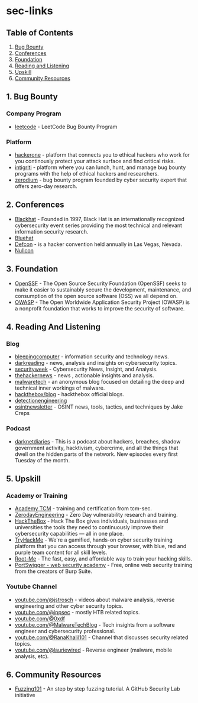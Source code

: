 # sec-links

## Table of Contents
1. [Bug Bounty](#1-bug-bounty)
2. [Conferences](#2-conferences)
3. [Foundation](#3-foundation)
4. [Reading and Listening](#4-reading-and-listening)
5. [Upskill](#5-upskill)
6. [Community Resources](#6-community-resources)

## 1. Bug Bounty
### Company Program
- [leetcode](https://leetcode.com/bugbounty/) - LeetCode Bug Bounty Program

### Platform
- [hackerone](https://hackerone.com/) - platform that connects you to ethical hackers who work for you continously protect your attack surface and find critical risks.
- [intigriti](https://www.intigriti.com/) - platform where you can lunch, hunt, and manage bug bounty programs with the help of ethical hackers and researchers.
- [zerodium](https://zerodium.com/index.html) - bug bounty program founded by cyber security expert that offers zero-day research.

## 2. Conferences
- [Blackhat](https://www.blackhat.com) - Founded in 1997, Black Hat is an internationally recognized cybersecurity event series providing the most technical and relevant information security research.
- [Bluehat](https://www.microsoft.com/bluehat)
- [Defcon](https://defcon.org) - is a hacker convention held annually in Las Vegas, Nevada.
- [Nullcon](https://nullcon.net)

## 3. Foundation
- [OpenSSF](https://openssf.org/) - The Open Source Security Foundation (OpenSSF) seeks to make it easier to sustainably secure the development, maintenance, and consumption of the open source software (OSS) we all depend on.
- [OWASP](https://owasp.org/) - The Open Worldwide Application Security Project (OWASP) is a nonprofit foundation that works to improve the security of software.

## 4. Reading And Listening
### Blog
- [bleepingcomputer](https://www.bleepingcomputer.com/) - information security and technology news.
- [darkreading](https://www.darkreading.com/) - news, analysis and insights on cybersecurity topics.
- [securityweek](https://www.securityweek.com/) - Cybersecurity News, Insight, and Analysis.
- [thehackernews](https://thehackernews.com/) - news , actionable insights and analysis.
- [malwaretech](https://malwaretech.com/) - an anonymous blog focused on detailing the deep and technical inner workings of malware.
- [hackthebox/blog](https://www.hackthebox.com/blog) - hackthebox official blogs.
- [detectionengineering](https://www.detectionengineering.net/)
- [osintnewsletter](https://osintnewsletter.com/) - OSINT news, tools, tactics, and techniques by Jake Creps

### Podcast
- [darknetdiaries](https://darknetdiaries.com/) - This is a podcast about hackers, breaches, shadow government activity, hacktivism, cybercrime, and all the things that dwell on the hidden parts of the network. New episodes every first Tuesday of the month.

## 5. Upskill

### Academy or Training
- [Academy TCM](https://academy.tcm-sec.com/) - training and certification from tcm-sec.
- [ZerodayEngineering](https://zerodayengineering.com/) - Zero Day vulnerability research and training.
- [HackTheBox](https://hackthebox.com) - Hack The Box gives individuals, businesses and universities the tools they need to
continuously improve their cybersecurity capabilities — all in one place.
- [TryHackMe](https://tryhackme.com/) - We're a gamified, hands-on cyber security training platform that you can access through your browser, with blue, red and purple team content for all skill levels.
- [Root-Me](https://www.root-me.org) - The fast, easy, and affordable way to train your hacking skills.
- [PortSwigger - web security academy](https://portswigger.net/web-security) - Free, online web security training from the creators of Burp Suite.

### Youtube Channel
- [youtube.com/@jstrosch](https://www.youtube.com/@jstrosch) - videos about malware analysis, reverse engineering and other cyber security topics.
- [youtube.com/@ippsec](https://www.youtube.com/@ippsec) - mostly HTB related topics.
- [youtube.com/@0xdf](https://www.youtube.com/@0xdf)
- [youtube.com/@MalwareTechBlog](https://www.youtube.com/@MalwareTechBlog) - Tech insights from a software engineer and cybersecurity professional.
- [youtube.com/@RanaKhalil101](https://www.youtube.com/@RanaKhalil101) - Channel that discusses security related topics.
- [youtube.com/@lauriewired](https://www.youtube.com/@lauriewired) - Reverse engineer (malware, mobile analysis, etc).

## 6. Community Resources
- [Fuzzing101](https://github.com/antonio-morales/Fuzzing101) - An step by step fuzzing tutorial. A GitHub Security Lab initiative 
